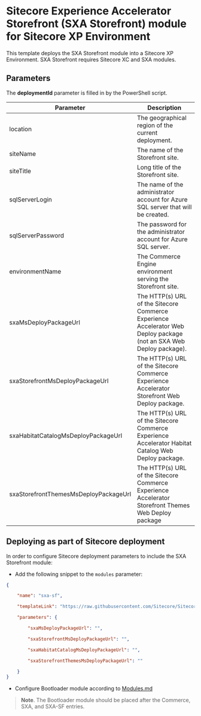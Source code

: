 # Sitecore Experience Accelerator Storefront (SXA Storefront) module for Sitecore XP Environment


This template deploys the SXA Storefront module into a Sitecore XP Environment. SXA Storefront requires Sitecore XC and SXA modules.  

## Parameters

The **deploymentId** parameter is filled in by the PowerShell script.

| Parameter                                    | Description
-----------------------------------------------|------------------------------------------------
| location                                     | The geographical region of the current deployment.
| siteName                                     | The name of the Storefront site.
| siteTitle                                    | Long title of the Storefront site.
| sqlServerLogin                               | The name of the administrator account for Azure SQL server that will be created.
| sqlServerPassword                            | The password for the administrator account for Azure SQL server.
| environmentName                              | The Commerce Engine environment serving the Storefront site.
| sxaMsDeployPackageUrl                        | The HTTP(s) URL of the Sitecore Commerce Experience Accelerator Web Deploy package (not an SXA Web Deploy package).
| sxaStorefrontMsDeployPackageUrl              | The HTTP(s) URL of the Sitecore Commerce Experience Accelerator Storefront Web Deploy package.
| sxaHabitatCatalogMsDeployPackageUrl          | The HTTP(s) URL of the Sitecore Commerce Experience Accelerator Habitat Catalog Web Deploy package.
| sxaStorefrontThemesMsDeployPackageUrl        | The HTTP(s) URL of the Sitecore Commerce Experience Accelerator Storefront Themes Web Deploy package


## Deploying as part of Sitecore deployment

In order to configure Sitecore deployment parameters to include the SXA Storefront module:

* Add the following snippet to the `modules` parameter:

```JSON
{

    "name": "sxa-sf",

    "templateLink": "https://raw.githubusercontent.com/Sitecore/Sitecore-Azure-Quickstart-Templates/master/SXA%20Storefront%201.0/azuredeploy.json",

    "parameters": {

        "sxaMsDeployPackageUrl": "",

        "sxaStorefrontMsDeployPackageUrl": "",

        "sxaHabitatCatalogMsDeployPackageUrl": "",

        "sxaStorefrontThemesMsDeployPackageUrl": ""

    }
}
```

* Configure Bootloader module according to [Modules.md](../../MODULES.md)
> **Note**. The Bootloader module should be placed after the Commerce, SXA, and SXA-SF entries.